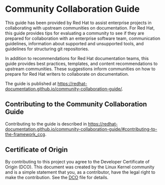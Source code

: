 # Community Collaboration Guide

This guide has been provided by Red Hat to assist enterprise projects in
collaborating with upstream communities on documentation. For Red Hat, this
guide provides tips for evaluating a community to see if they are prepared for
collaboration with an enterprise software team, communication guidelines,
information about supported and unsupported tools, and guidelines for
structuring git repositories.

In addition to recommendations for Red Hat documentation teams, this guide
provides best practices, templates, and content recommendations to upstream
communities. These suggestions inform communities on how to prepare for Red
Hat writers to collaborate on documentation.

The guide is published at
https://redhat-documentation.github.io/community-collaboration-guide/.

## Contributing to the Community Collaboration Guide

Contributing to the guide is described in
https://redhat-documentation.github.io/community-collaboration-guide/#contributing-to-the-framework_ccg.

## Certificate of Origin

By contributing to this project you agree to the Developer Certificate of
Origin (DCO). This document was created by the Linux Kernel community and is a
simple statement that you, as a contributor, have the legal right to make the
contribution. See the [DCO](DCO) file for details. 
